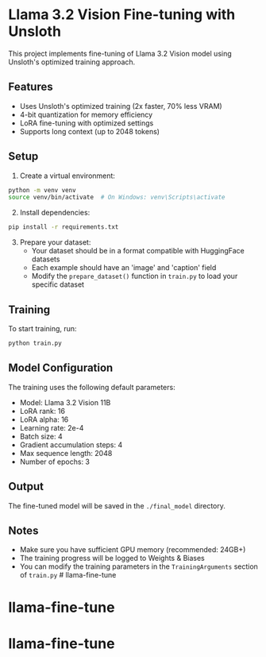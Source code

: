 # Llama 3.2 Vision Fine-tuning with Unsloth

This project implements fine-tuning of Llama 3.2 Vision model using Unsloth's optimized training approach.

## Features

- Uses Unsloth's optimized training (2x faster, 70% less VRAM)
- 4-bit quantization for memory efficiency
- LoRA fine-tuning with optimized settings
- Supports long context (up to 2048 tokens)

## Setup

1. Create a virtual environment:
```bash
python -m venv venv
source venv/bin/activate  # On Windows: venv\Scripts\activate
```

2. Install dependencies:
```bash
pip install -r requirements.txt
```

3. Prepare your dataset:
   - Your dataset should be in a format compatible with HuggingFace datasets
   - Each example should have an 'image' and 'caption' field
   - Modify the `prepare_dataset()` function in `train.py` to load your specific dataset

## Training

To start training, run:
```bash
python train.py
```

## Model Configuration

The training uses the following default parameters:
- Model: Llama 3.2 Vision 11B
- LoRA rank: 16
- LoRA alpha: 16
- Learning rate: 2e-4
- Batch size: 4
- Gradient accumulation steps: 4
- Max sequence length: 2048
- Number of epochs: 3

## Output

The fine-tuned model will be saved in the `./final_model` directory.

## Notes

- Make sure you have sufficient GPU memory (recommended: 24GB+)
- The training progress will be logged to Weights & Biases
- You can modify the training parameters in the `TrainingArguments` section of `train.py` # llama-fine-tune
# llama-fine-tune
# llama-fine-tune
